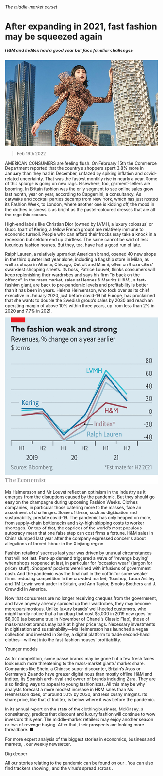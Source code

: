 ###### The middle-market corset

# After expanding in 2021, fast fashion may be squeezed again 

##### H&M and Inditex had a good year but face familiar challenges 

![image](images/20220219_WBP002_0.jpg) 

> Feb 19th 2022 

AMERICAN CONSUMERS are feeling flush. On February 15th the Commerce Department reported that the country’s shoppers spent 3.8% more in January than they had in December, unfazed by spiking inflation and covid-related uncertainty. That was the fastest monthly rise in nearly a year. Some of this splurge is going on new rags. Elsewhere, too, garment-sellers are booming. In Britain fashion was the only segment to see online sales grow last month, year on year, according to Capgemini, a consultancy. As catwalks and cocktail parties decamp from New York, which has just hosted its Fashion Week, to London, where another one is kicking off, the mood in the clothes business is as bright as the pastel-coloured dresses that are all the rage this season.

High-end labels like Christian Dior (owned by LVMH, a luxury colossus) or Gucci (part of Kering, a fellow French group) are relatively immune to economic turmoil. People who can afford their frocks may take a knock in a recession but seldom end up shirtless. The same cannot be said of less luxurious fashion houses. But they, too, have had a good run of late.


Ralph Lauren, a relatively upmarket American brand, opened 40 new shops in the third quarter last year alone, including a flagship store in Milan, as well as shops in Atlanta, Chicago, Detroit and Miami, often on those cities’ swankiest shopping streets. Its boss, Patrice Louvet, thinks consumers will keep replenishing their wardrobes and says his firm “is back on the offence”. In the mass market, sales at Hennes &amp; Mauritz (H&amp;M), a fast-fashion giant, are back to pre-pandemic levels and profitability is better than it has been in years. Helena Helmersson, who took over as its chief executive in January 2020, just before covid-19 hit Europe, has proclaimed that she wants to double the Swedish group’s sales by 2030 and reach an operating margin of above 10% within three years, up from less than 2% in 2020 and 7.7% in 2021.

![image](images/20220219_WBC333.png) 


Ms Helmersson and Mr Louvet reflect an optimism in the industry as it emerges from the disruptions caused by the pandemic. But they should go easy on the champagne during upcoming Fashion Weeks. Clothes companies, in particular those catering more to the masses, face an assortment of challenges. Some of these, such as digitisation and sustainability, predate covid-19. The pandemic has only heaped on more, from supply-chain bottlenecks and sky-high shipping costs to worker shortages. On top of that, the caprices of the world’s most populous autocracy mean that one false step can cost firms a fortune. H&amp;M sales in China slumped last year after the company expressed concerns about allegations of forced labour in the Xinjiang region.

Fashion retailers’ success last year was driven by unusual circumstances that will not last. Pent-up demand triggered a wave of “revenge buying” when shops reopened at last, in particular for “occasion wear” (jargon for pricey stuff). Shoppers’ pockets were lined with infusions of government cash. And the pandemic was the final nail in the coffin for some weaker firms, reducing competition in the crowded market; Topshop, Laura Ashley and TM Lewin went under in Britain, and Ann Taylor, Brooks Brothers and J. Crew did in America.

Now that consumers are no longer receiving cheques from the government, and have anyway already spruced up their wardrobes, they may become more parsimonious. Unlike luxury brands’ well-heeled customers, who might hardly notice that a handbag that cost $5,000 in 2019 now goes for $8,000 (as became true in November of Chanel’s Classic Flap), those of mass-market brands may balk at higher price tags. Necessary investments in digitisation and sustainability—Ms Helmersson has launched a vegan collection and invested in Sellpy, a digital platform to trade second-hand clothes—will eat into the fast-fashion houses’ profitability.

Younger models

As for competition, some passé brands may be gone but a few fresh faces look much more threatening to the mass-market giants’ market share. Companies like Shein, a Chinese super-discounter, Britain’s Asos or Germany’s Zalando have greater digital nous than mostly offline H&amp;M and Inditex, its Spanish arch-rival and owner of brands including Zara. They are also finding ways to appeal to young fashionistas. All this may be why analysts forecast a more modest increase in H&amp;M sales than Ms Helmersson does, of around 50% by 2030, and less cushy margins. Its share price, like that of Inditex, is below where it was before the pandemic.

In its annual report on the state of the clothing business, McKinsey, a consultancy, predicts that discount and luxury fashion will continue to wow investors this year. The middle-market retailers may enjoy another season or two of revenge buying. After that, their prospects are looking more threadbare. ■

For more expert analysis of the biggest stories in economics, business and markets, , our weekly newsletter.

Dig deeper

All our stories relating to the pandemic can be found on our . You can also find trackers showing ,  and the virus’s spread across .

